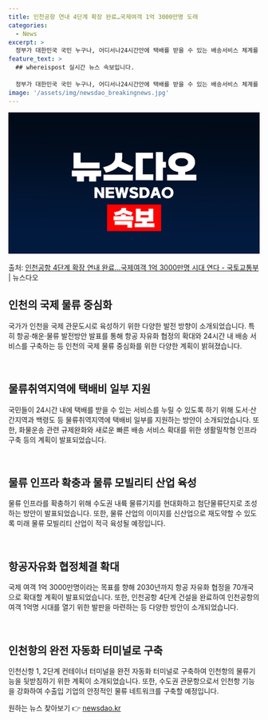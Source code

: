 ```yaml
---
title: 인천공항 연내 4단계 확장 완료…국제여객 1억 3000만명 도래
categories:
  - News
excerpt: >
  정부가 대한민국 국민 누구나, 어디서나24시간안에 택배를 받을 수 있는 배송서비스 체계를 2030년까지 구축…
feature_text: >
  ## whereispost 실시간 뉴스 속보입니다.

  정부가 대한민국 국민 누구나, 어디서나24시간안에 택배를 받을 수 있는 배송서비스 체계를 2030년까지 구축…
image: '/assets/img/newsdao_breakingnews.jpg'
---
```


![뉴스다오 속보](/assets/img/newsdao_breakingnews.jpg)

<p>출처: <a href="https://newsdao.kr/3283" rel="dofollow">인천공항 4단계 확장 연내 완료…국제여객 1억 3000만명 시대 연다 - 국토교통부</a> | 뉴스다오</p>

<h2 data-ke-size="size26">인천의 국제 물류 중심화</h2>
국가가 인천을 국제 관문도시로 육성하기 위한 다양한 발전 방향이 소개되었습니다. 특히 항공·해운·물류 발전방안 발표를 통해 항공 자유화 협정의 확대와 24시간 내 배송 서비스를 구축하는 등 인천의 국제 물류 중심화를 위한 다양한 계획이 밝혀졌습니다.

<p data-ke-size="size16">&nbsp;</p>

<h2 data-ke-size="size22">물류취역지역에 택배비 일부 지원</h2>
국민들이 24시간 내에 택배를 받을 수 있는 서비스를 누릴 수 있도록 하기 위해 도서·산간지역과 백령도 등 물류취역지역에 택배비 일부를 지원하는 방안이 소개되었습니다. 또한, 화물운송 관련 규제완화와 새로운 빠른 배송 서비스 확대를 위한 생활밀착형 인프라 구축 등의 계획이 발표되었습니다.

<p data-ke-size="size16">&nbsp;</p>

<h2 data-ke-size="size22">물류 인프라 확충과 물류 모빌리티 산업 육성</h2>
물류 인프라를 확충하기 위해 수도권 내륙 물류기지를 현대화하고 첨단물류단지로 조성하는 방안이 발표되었습니다. 또한, 물류 산업의 이미지를 신산업으로 재도약할 수 있도록 미래 물류 모빌리티 산업이 적극 육성될 예정입니다.

<p data-ke-size="size16">&nbsp;</p>

<h2 data-ke-size="size22">항공자유화 협정체결 확대</h2>
국제 여객 1억 3000만명이라는 목표를 향해 2030년까지 항공 자유화 협정을 70개국으로 확대할 계획이 발표되었습니다. 또한, 인천공항 4단계 건설을 완료하여 인천공항의 여객 1억명 시대를 열기 위한 발판을 마련하는 등 다양한 방안이 소개되었습니다.

<p data-ke-size="size16">&nbsp;</p>

<h2 data-ke-size="size22">인천항의 완전 자동화 터미널로 구축</h2>
인천신항 1, 2단계 컨테이너 터미널을 완전 자동화 터미널로 구축하여 인천항의 물류기능을 뒷받침하기 위한 계획이 소개되었습니다. 또한, 수도권 관문항으로서 인천항 기능을 강화하여 수출입 기업의 안정적인 물류 네트워크를 구축할 예정입니다. 

원하는 뉴스 찾아보기 👉 <a href="https://newsdao.kr" rel="dofollow">newsdao.kr</a>


